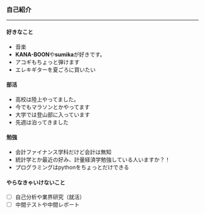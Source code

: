 ### 自己紹介
---
#### 好きなこと
- 音楽
- **KANA-BOON**や**sumika**が好きです。
- アコギもちょっと弾けます
- エレキギターを夏ごろに買いたい
#### 部活
- 高校は陸上やってました。
- 今でもマラソンとかやってます
- 大学では登山部に入っています
- 先週は泊ってきました
#### 勉強
- 会計ファイナンス学科だけど会計は無知
- 統計学とか最近の好み、計量経済学勉強している人いますか？！
- プログラミングはpythonをちょっとだけできる
#### やらなきゃいけないこと
- [ ] 自己分析や業界研究（就活）
- [ ] 中間テストや中間レポート
